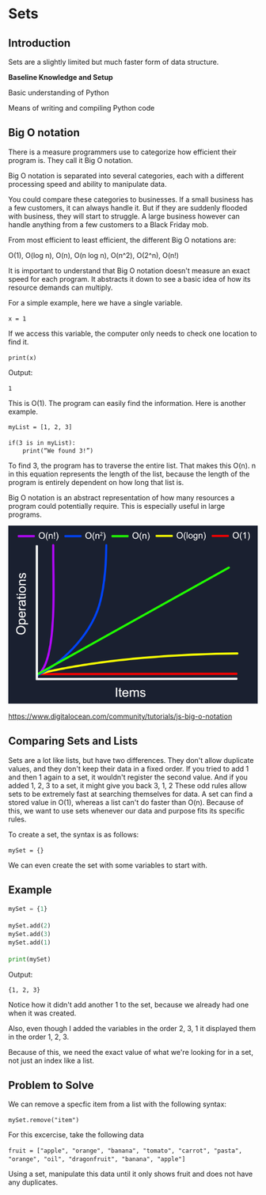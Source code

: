 # Sets
## Introduction 
Sets are a slightly limited but much faster form of data structure.

**Baseline Knowledge and Setup**

Basic understanding of Python

Means of writing and compiling Python code

## Big O notation 
There is a measure programmers use to categorize how efficient their program is. They call it Big O notation. 

Big O notation is separated into several categories, each with a different processing speed and ability to manipulate data. 

You could compare these categories to businesses. If a small business has a few customers, it can always handle it. But if they are suddenly flooded with business, they will start to struggle. A large business however can handle anything from a few customers to a Black Friday mob. 

From most efficient to least efficient, the different Big O notations are: 

O(1), O(log n), O(n), O(n log n), O(n^2), O(2^n), O(n!)

It is important to understand that Big O notation doesn't measure an exact speed for each program. It abstracts it down to see a basic idea of how its resource demands can multiply. 

For a simple example, here we have a single variable. 

` x = 1 `

If we access this variable, the computer only needs to check one location to find it. 

`print(x)`

Output:

`1`

This is O(1). The program can easily find the information. Here is another example. 

```
myList = [1, 2, 3]

if(3 is in myList):
	print(“We found 3!”)
```

To find 3, the program has to traverse the entire list. That makes this O(n). n in this equation represents the length of the list, because the length of the program is entirely dependent on how long that list is. 

Big O notation is an abstract representation of how many resources a program could potentially require. This is especially useful in large programs. 

![alt text](o-complexity.png "Big O Notation")

https://www.digitalocean.com/community/tutorials/js-big-o-notation

## Comparing Sets and Lists
Sets are a lot like lists, but have two differences. They don't allow duplicate values, and they don't keep their data in a fixed order. 
If you tried to add 1 and then 1 again to a set, it wouldn't register the second value. 
And if you added 1, 2, 3 to a set, it might give you back 3, 1, 2 
These odd rules allow sets to be extremely fast at searching themselves for data. A set can find a stored value in O(1), whereas a list can't do faster than O(n). 
Because of this, we want to use sets whenever our data and purpose fits its specific rules.

To create a set, the syntax is as follows: 

`mySet = {}`

We can even create the set with some variables to start with. 
## Example
``` python
mySet = {1}

mySet.add(2)
mySet.add(3) 
mySet.add(1)

print(mySet)
```
Output: 
```
{1, 2, 3}
```
Notice how it didn't add another 1 to the set, because we already had one when it was created. 

Also, even though I added the variables in the order 2, 3, 1 it displayed them in the order 1, 2, 3. 

Because of this, we need the exact value of what we're looking for in a set, not just an index like a list. 
## Problem to Solve
We can remove a specfic item from a list with the following syntax: 

`mySet.remove("item")`

For this excercise, take the following data

`fruit = ["apple", "orange", "banana", "tomato", "carrot", "pasta", "orange", "oil", "dragonfruit", "banana", "apple"]`

Using a set, manipulate this data until it only shows fruit and does not have any duplicates. 
